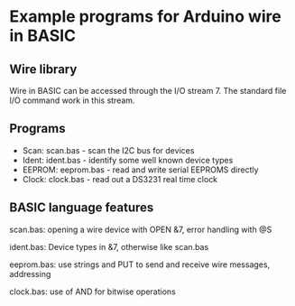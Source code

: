 # Example programs for Arduino wire in BASIC 

## Wire library

Wire in BASIC can be accessed through the I/O stream 7. The standard file I/O command work in this stream. 

## Programs 

- Scan: scan.bas - scan the I2C bus for devices
- Ident: ident.bas - identify some well known device types
- EEPROM: eeprom.bas - read and write serial EEPROMS directly
- Clock: clock.bas - read out a DS3231 real time clock


## BASIC language features

scan.bas: opening a wire device with OPEN &7, error handling with @S

ident.bas: Device types in &7, otherwise like scan.bas

eeprom.bas: use strings and PUT to send and receive wire messages, addressing

clock.bas: use of AND for bitwise operations



